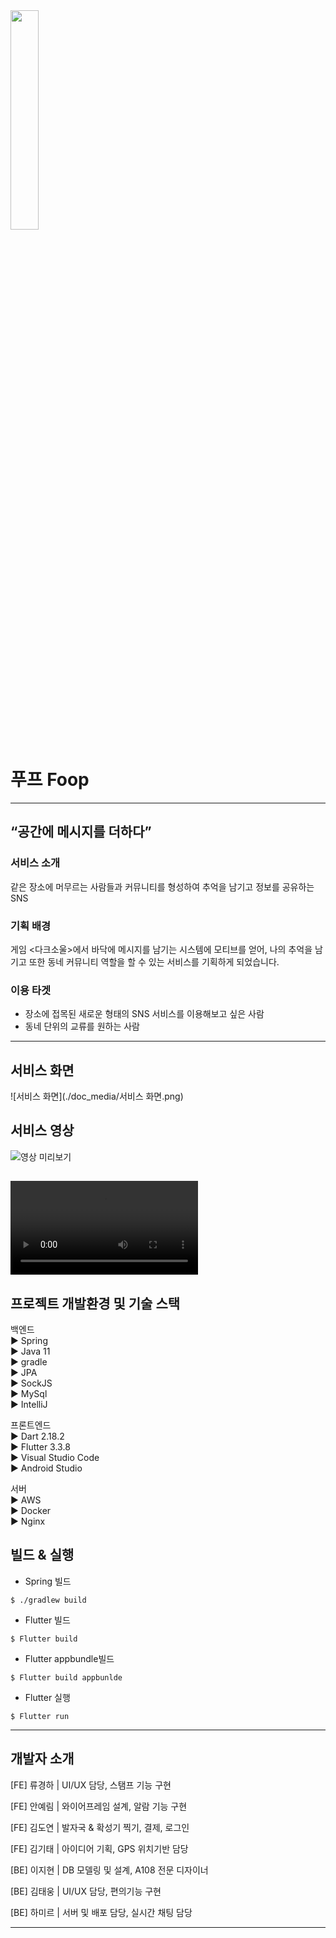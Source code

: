 <img src="https://lab.ssafy.com/s07-final/S07P31A108/-/raw/master/doc_media/%EB%A1%9C%EA%B3%A0_%EA%B8%B0%EB%B3%B8.png" width="30%" height="30%"/>


# 푸프 Foop

---

## “공간에 메시지를 더하다”

### 서비스 소개
같은 장소에 머무르는 사람들과 커뮤니티를 형성하여 추억을 남기고 정보를 공유하는 SNS

### 기획 배경
게임 <다크소울>에서 바닥에 메시지를 남기는 시스템에 모티브를 얻어, 나의 추억을 남기고 또한 동네 커뮤니티 역할을 할 수 있는 서비스를 기획하게 되었습니다.

### 이용 타겟
- 장소에 접목된 새로운 형태의 SNS 서비스를 이용해보고 싶은 사람
- 동네 단위의 교류를 원하는 사람

---

## 서비스 화면
![서비스 화면](./doc_media/서비스 화면.png)

## 서비스 영상
![영상 미리보기](./doc_media/영상미리보기.gif)

![🔗 서비스 소개 영상 보기](/exec/자율PJT_서울_1반_A108_UCC경진대회.mp4)
---

## 프로젝트 개발환경 및 기술 스택

백엔드  
▶ Spring  
▶ Java 11  
▶ gradle  
▶ JPA  
▶ SockJS  
▶ MySql  
▶ IntelliJ  

프론트엔드  
▶ Dart 2.18.2     
▶ Flutter 3.3.8  
▶ Visual Studio Code  
▶ Android Studio  

서버  
▶ AWS  
▶ Docker  
▶ Nginx   

## 빌드 & 실행

- Spring 빌드
```
$ ./gradlew build
```
- Flutter 빌드
```
$ Flutter build
```
- Flutter appbundle빌드
```
$ Flutter build appbunlde
```
- Flutter 실행
```
$ Flutter run 
```

---

## 개발자 소개

[FE] 류경하 | UI/UX 담당, 스탬프 기능 구현

[FE] 안예림 | 와이어프레임 설계, 알람 기능 구현

[FE] 김도연 | 발자국 & 확성기 찍기, 결제, 로그인

[FE] 김기태 | 아이디어 기획, GPS 위치기반 담당

[BE] 이지현 | DB 모델링 및 설계, A108 전문 디자이너

[BE] 김태웅 | UI/UX 담당, 편의기능 구현

[BE] 하미르 | 서버 및 배포 담당, 실시간 채팅 담당


---
